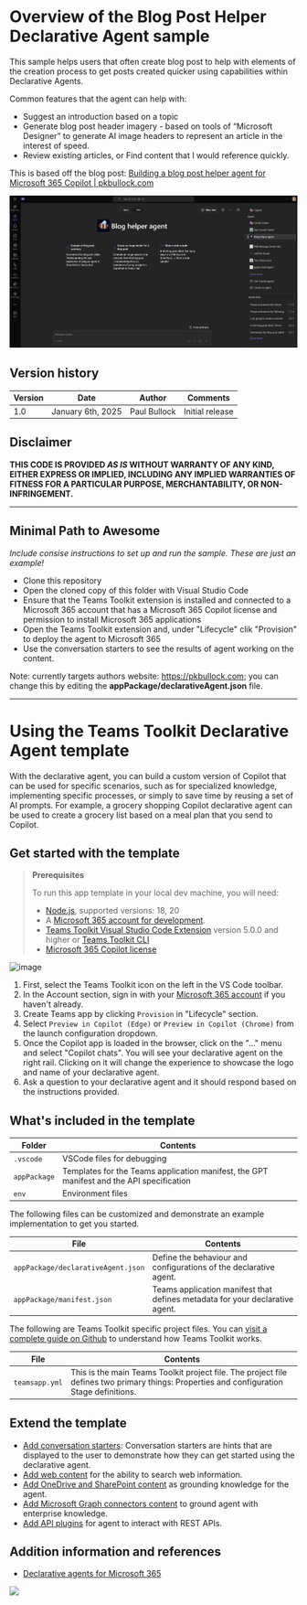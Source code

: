# Overview of the Blog Post Helper Declarative Agent sample

This sample helps users that often create blog post to help with elements of the creation process to get posts created quicker using capabilities within Declarative Agents.

Common features that the agent can help with:

 - Suggest an introduction based on a topic
 - Generate blog post header imagery - based on tools of “Microsoft Designer” to generate AI image headers to represent an article in the interest of speed. 
 - Review existing articles, or Find content that I would reference quickly.

This is based off the blog post: [Building a blog post helper agent for Microsoft 365 Copilot | pkbullock.com](https://pkbullock.com/blog/2025/building-a-blog-post-helper-agent-for-microsoft-365-copilot)

![Screenshot of the agent start screen](assets/screenshot.png)

## Version history

Version|Date|Author|Comments
-------|----|----|--------
1.0|January 6th, 2025| Paul Bullock |Initial release

## Disclaimer

**THIS CODE IS PROVIDED *AS IS* WITHOUT WARRANTY OF ANY KIND, EITHER EXPRESS OR IMPLIED, INCLUDING ANY IMPLIED WARRANTIES OF FITNESS FOR A PARTICULAR PURPOSE, MERCHANTABILITY, OR NON-INFRINGEMENT.**

---

## Minimal Path to Awesome

_Include consise instructions to set up and run the sample. These are just an example!_

* Clone this repository
* Open the cloned copy of this folder with Visual Studio Code
* Ensure that the Teams Toolkit extension is installed and connected to a Microsoft 365 account that has a Microsoft 365 Copilot license and permission to install Microsoft 365 applications
* Open the Teams Toolkit extension and, under "Lifecycle" clik "Provision" to deploy the agent to Microsoft 365
* Use the conversation starters to see the results of agent working on the content.

Note: currently targets authors website: https://pkbullock.com; you can change this by editing the **appPackage/declarativeAgent.json** file.

-----------------------------------------------------------

# Using the Teams Toolkit Declarative Agent template

With the declarative agent, you can build a custom version of Copilot that can be used for specific scenarios, such as for specialized knowledge, implementing specific processes, or simply to save time by reusing a set of AI prompts. For example, a grocery shopping Copilot declarative agent can be used to create a grocery list based on a meal plan that you send to Copilot.

## Get started with the template

> **Prerequisites**
>
> To run this app template in your local dev machine, you will need:
>
> - [Node.js](https://nodejs.org/), supported versions: 18, 20
> - A [Microsoft 365 account for development](https://docs.microsoft.com/microsoftteams/platform/toolkit/accounts).
> - [Teams Toolkit Visual Studio Code Extension](https://aka.ms/teams-toolkit) version 5.0.0 and higher or [Teams Toolkit CLI](https://aka.ms/teamsfx-toolkit-cli)
> - [Microsoft 365 Copilot license](https://learn.microsoft.com/microsoft-365-copilot/extensibility/prerequisites#prerequisites)

![image](https://github.com/user-attachments/assets/e1c2a3b3-2e59-4e9b-8335-19315e92ba30)

1. First, select the Teams Toolkit icon on the left in the VS Code toolbar.
2. In the Account section, sign in with your [Microsoft 365 account](https://docs.microsoft.com/microsoftteams/platform/toolkit/accounts) if you haven't already.
3. Create Teams app by clicking `Provision` in "Lifecycle" section.
4. Select `Preview in Copilot (Edge)` or `Preview in Copilot (Chrome)` from the launch configuration dropdown.
5. Once the Copilot app is loaded in the browser, click on the "…" menu and select "Copilot chats". You will see your declarative agent on the right rail. Clicking on it will change the experience to showcase the logo and name of your declarative agent.
6. Ask a question to your declarative agent and it should respond based on the instructions provided.

## What's included in the template

| Folder       | Contents                                                                                 |
| ------------ | ---------------------------------------------------------------------------------------- |
| `.vscode`    | VSCode files for debugging                                                               |
| `appPackage` | Templates for the Teams application manifest, the GPT manifest and the API specification |
| `env`        | Environment files                                                                        |

The following files can be customized and demonstrate an example implementation to get you started.

| File                               | Contents                                                                     |
| ---------------------------------- | ---------------------------------------------------------------------------- |
| `appPackage/declarativeAgent.json` | Define the behaviour and configurations of the declarative agent.            |
| `appPackage/manifest.json`         | Teams application manifest that defines metadata for your declarative agent. |

The following are Teams Toolkit specific project files. You can [visit a complete guide on Github](https://github.com/OfficeDev/TeamsFx/wiki/Teams-Toolkit-Visual-Studio-Code-v5-Guide#overview) to understand how Teams Toolkit works.

| File           | Contents                                                                                                                                  |
| -------------- | ----------------------------------------------------------------------------------------------------------------------------------------- |
| `teamsapp.yml` | This is the main Teams Toolkit project file. The project file defines two primary things: Properties and configuration Stage definitions. |

## Extend the template

- [Add conversation starters](https://learn.microsoft.com/microsoft-365-copilot/extensibility/build-declarative-agents?tabs=ttk&tutorial-step=3): Conversation starters are hints that are displayed to the user to demonstrate how they can get started using the declarative agent.
- [Add web content](https://learn.microsoft.com/microsoft-365-copilot/extensibility/build-declarative-agents?tabs=ttk&tutorial-step=4) for the ability to search web information.
- [Add OneDrive and SharePoint content](https://learn.microsoft.com/microsoft-365-copilot/extensibility/build-declarative-agents?tabs=ttk&tutorial-step=5) as grounding knowledge for the agent.
- [Add Microsoft Graph connectors content](https://learn.microsoft.com/microsoft-365-copilot/extensibility/build-declarative-agents?tabs=ttk&tutorial-step=6) to ground agent with enterprise knowledge.
- [Add API plugins](https://learn.microsoft.com/microsoft-365-copilot/extensibility/build-declarative-agents?tabs=ttk&tutorial-step=7) for agent to interact with REST APIs.

## Addition information and references

- [Declarative agents for Microsoft 365](https://aka.ms/teams-toolkit-declarative-agent)


<img src="https://m365-visitor-stats.azurewebsites.net/copilot-pro-dev-samples/samples/da-BlogPostHelper" />
